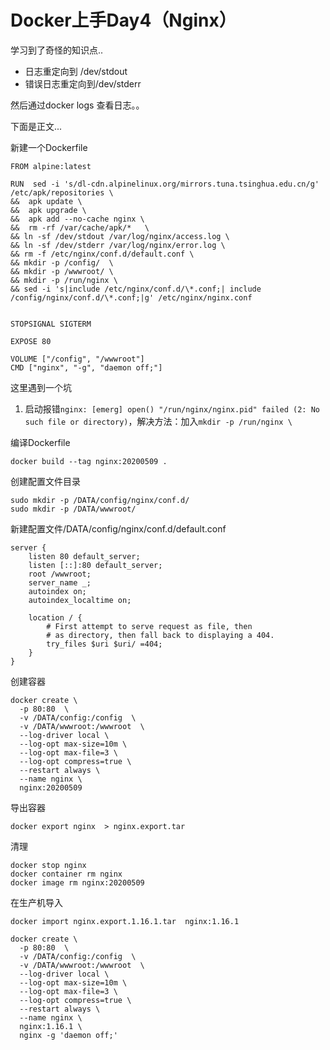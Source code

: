 [comment]: # (Copyright 2022 github.com/liantian-cn)

[comment]: # (Released under Attribution-NonCommercial-ShareAlike 4.0 International)

[comment]: # (email liantian.me+code@gmail.com)

# Docker上手Day4（Nginx）

学习到了奇怪的知识点..

-   日志重定向到 /dev/stdout
-   错误日志重定向到/dev/stderr

然后通过docker logs 查看日志。。

下面是正文...

新建一个Dockerfile

    FROM alpine:latest

    RUN  sed -i 's/dl-cdn.alpinelinux.org/mirrors.tuna.tsinghua.edu.cn/g' /etc/apk/repositories \
    &&  apk update \
    &&  apk upgrade \ 
    &&  apk add --no-cache nginx \
    &&  rm -rf /var/cache/apk/*   \
    && ln -sf /dev/stdout /var/log/nginx/access.log \
    && ln -sf /dev/stderr /var/log/nginx/error.log \
    && rm -f /etc/nginx/conf.d/default.conf \
    && mkdir -p /config/  \
    && mkdir -p /wwwroot/ \
    && mkdir -p /run/nginx \
    && sed -i 's|include /etc/nginx/conf.d/\*.conf;| include /config/nginx/conf.d/\*.conf;|g' /etc/nginx/nginx.conf


    STOPSIGNAL SIGTERM

    EXPOSE 80

    VOLUME ["/config", "/wwwroot"]
    CMD ["nginx", "-g", "daemon off;"]

这里遇到一个坑

1.  启动报错`nginx: [emerg] open() "/run/nginx/nginx.pid" failed (2: No such file or directory)`，解决方法：加入`mkdir -p /run/nginx \`

编译Dockerfile

    docker build --tag nginx:20200509 .

创建配置文件目录

    sudo mkdir -p /DATA/config/nginx/conf.d/
    sudo mkdir -p /DATA/wwwroot/

新建配置文件/DATA/config/nginx/conf.d/default.conf

    server {
        listen 80 default_server;
        listen [::]:80 default_server;
        root /wwwroot;
        server_name _;
        autoindex on;
        autoindex_localtime on; 

        location / {
            # First attempt to serve request as file, then
            # as directory, then fall back to displaying a 404.
            try_files $uri $uri/ =404;
        }
    }

创建容器

    docker create \
      -p 80:80  \
      -v /DATA/config:/config  \
      -v /DATA/wwwroot:/wwwroot  \
      --log-driver local \
      --log-opt max-size=10m \
      --log-opt max-file=3 \
      --log-opt compress=true \
      --restart always \
      --name nginx \
      nginx:20200509 

导出容器

    docker export nginx  > nginx.export.tar

清理

    docker stop nginx
    docker container rm nginx
    docker image rm nginx:20200509

在生产机导入

    docker import nginx.export.1.16.1.tar  nginx:1.16.1

    docker create \
      -p 80:80  \
      -v /DATA/config:/config  \
      -v /DATA/wwwroot:/wwwroot  \
      --log-driver local \
      --log-opt max-size=10m \
      --log-opt max-file=3 \
      --log-opt compress=true \
      --restart always \
      --name nginx \
      nginx:1.16.1 \
      nginx -g 'daemon off;'
